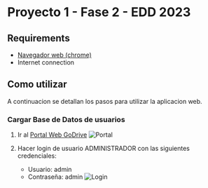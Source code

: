 # Proyecto 1 - Fase 2 - EDD 2023

## Requirements

- [Navegador web (chrome)](https://www.google.com/intl/es-419/chrome/)
- Internet connection

## Como utilizar

A continuacion se detallan los pasos para utilizar la aplicacion web.

### Cargar Base de Datos de usuarios

1. Ir al [Portal Web GoDrive](https://jonatangonzalez0.github.io/EDD_1S2023_PY_201900570/)
![Portal](https://imgur.com/ZEqLx5f)

2. Hacer login de usuario ADMINISTRADOR con las siguientes credenciales:

    - Usuario: admin
    - Contraseña: admin
![Login](https://imgur.com/bRC87xl)
